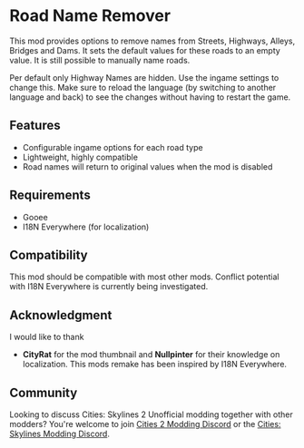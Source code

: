 # Road Name Remover
This mod provides options to remove names from Streets, Highways, Alleys, Bridges and Dams. It sets the default values for these roads to an empty value. It is still possible to manually name roads.

Per default only Highway Names are hidden. Use the ingame settings to change this. Make sure to reload the language (by switching to another language and back) to see the changes without having to restart the game.

## Features
- Configurable ingame options for each road type
- Lightweight, highly compatible
- Road names will return to original values when the mod is disabled

## Requirements
- Gooee
- l18N Everywhere (for localization)

## Compatibility
This mod should be compatible with most other mods. Conflict potential with I18N Everywhere is currently being investigated.

## Acknowledgment
I would like to thank
* **CityRat** for the mod thumbnail and **Nullpinter** for their knowledge on localization. This mods remake has been inspired by I18N Everywhere.

## Community
Looking to discuss Cities: Skylines 2 Unofficial modding together with other modders? You're welcome to join [Cities 2 Modding Discord](https://discord.gg/vd7HXnpPJf) or the [Cities: Skylines Modding Discord](https://discord.gg/27CVdGFA47).